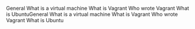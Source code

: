 General
What is a virtual machine
What is Vagrant
Who wrote Vagrant
What is UbuntuGeneral
What is a virtual machine
What is Vagrant
Who wrote Vagrant
What is Ubuntu
